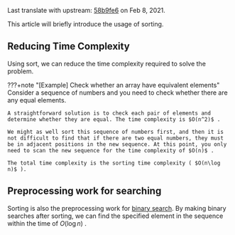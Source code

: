 Last translate with upstream: [58b9fe6](https://github.com/OI-wiki/OI-wiki/commit/58b9fe67d667d265261d733b70b90e6cf0eaefdd#diff-397b4d966765a70b3a6dadccf6a7d4285ae8f7f87cea4cc8cf43de673289eadf) on Feb 8, 2021.

This article will briefly introduce the usage of sorting.

## Reducing Time Complexity

Using sort, we can reduce the time complexity required to solve the problem.

???+note "[Example] Check whether an array have equivalent elements"
    Consider a sequence of numbers and you need to check whether there are any equal elements.

    A straightforward solution is to check each pair of elements and determine whether they are equal. The time complexity is $O(n^2)$ .

    We might as well sort this sequence of numbers first, and then it is not difficult to find that if there are two equal numbers, they must be in adjacent positions in the new sequence. At this point, you only need to scan the new sequence for the time complexity of $O(n)$ .
    
    The total time complexity is the sorting time complexity ( $O(n\log n)$ ).

## Preprocessing work for searching

Sorting is also the preprocessing work for [binary search](./binary.md). By making binary searches after sorting, we can find the specified element in the sequence within the time of $O(\log n)$ .
